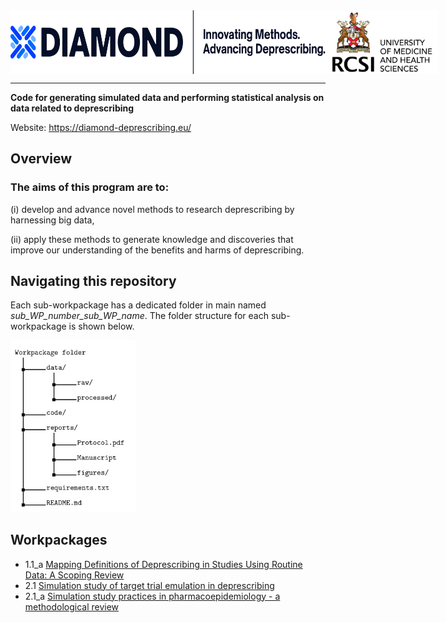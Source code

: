 <div style="display: flex; background-color: white; padding: 0px;">
  <img src="assets/imgs/Asset 4.jpg" width="600"/>
  <img src="assets/imgs/RCSI_white_bg_logo.png" width="180" align="right"/>
</div>

<hr/>



**Code for generating simulated data and performing statistical analysis on data related to deprescribing**

Website: https://diamond-deprescribing.eu/

## Overview

### The aims of this program are to: 

(i) develop and advance novel methods to research deprescribing by harnessing big data, 

(ii) apply these methods to generate knowledge and discoveries that improve our understanding of the benefits and harms of deprescribing.

## Navigating this repository
Each sub-workpackage has a dedicated folder in main named *sub_WP_number_sub_WP_name*. The folder structure for each sub-workpackage is shown below.

<img src="assets/imgs/Folder structure.png" width="200"/>

## Workpackages
- 1.1_a [Mapping Definitions of Deprescribing in Studies Using Routine Data: A Scoping Review](1.1a.descript_scoping)
- 2.1 [Simulation study of target trial emulation in deprescribing](2.1.a.emulat_sim1)
- 2.1_a [Simulation study practices in pharmacoepidemiology - a methodological review](2.1.a_i.emulat_sim_brief)
